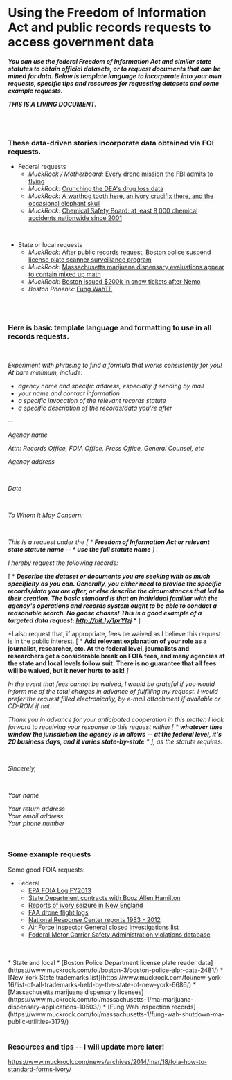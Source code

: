 # Using the Freedom of Information Act and public records requests to access government data


***You can use the federal Freedom of Information Act and similar state statutes to obtain official datasets, or to request documents that can be mined for data. Below is  template language to incorporate into your own requests, specific tips and resources for requesting datasets and some example requests.***

***THIS IS A LIVING DOCUMENT.***

</br>
</br>


### These data-driven stories incorporate data obtained via FOI requests. 

* Federal requests
	* *MuckRock / Motherboard:* [Every drone mission the FBI admits to flying](http://motherboard.vice.com/read/every-drone-mission-the-fbi-admits-to-flying) 
	* *MuckRock:* [Crunching the DEA's drug loss data](https://www.muckrock.com/news/archives/2013/dec/19/crunching-deas-controlled-substance-loss-data/)
	* *MuckRock:* [A warthog tooth here, an ivory crucifix there, and the occasional elephant skull](https://www.muckrock.com/news/archives/2014/mar/18/ivory-reports-new-england/)
	* *MuckRock:* [Chemical Safety Board: at least 8,000 chemical accidents nationwide since 2001](https://www.muckrock.com/news/archives/2013/jun/18/chemical-safety-board-least-8000-chemical-accident/)

</br>

* State or local requests
	* *MuckRock:* [After public records request, Boston police suspend license plate scanner surveillance program](https://www.muckrock.com/news/archives/2013/dec/15/boston-police-close-alpr-program/)
	* *MuckRock:* [Massachusetts marijuana dispensary evaluations appear to contain mixed up math](https://www.muckrock.com/news/archives/2014/feb/25/mass-dispensary-applications-bookkeeping-errors/)
	* *MuckRock:* [Boston issued $200k in snow tickets after Nemo](https://www.muckrock.com/news/archives/2013/mar/06/boston-issued-200k-snow-fines-after-nemo/)
	* *Boston Phoenix:* [Fung WahTF](http://thephoenix.com/boston/news/153301-fung-wahtf/)

</br>
</br>

### Here is basic template language and formatting to use in all records requests. 

</br>

*Experiment with phrasing to find a formula that works consistently for you! At bare minimum, include:*

* *agency name and specific address, especially if sending by mail*
* *your name and contact information*
* *a specific invocation of the relevant records statute*
* *a specific description of the records/data you're after*

--

*Agency name*

*Attn: Records Office, FOIA Office, Press Office, General Counsel, etc*

*Agency address*

<br>

*Date*

<br>

*To Whom It May Concern:* 


<br>

*This is a request under the [ \* **Freedom of Information Act or relevant state statute name -- \* use the full statute name** ] .* 
</br>

*I hereby request the following records:*

[ * ***Describe the dataset or documents you are seeking with as much specificity as you can. Generally, you either need to provide the specific records/data you are after, or else describe the circumstances that led to their creation. The basic standard is that an individual familiar with the agency's operations and records system ought to be able to conduct a reasonable search. No goose chases! This is a good example of a targeted data request: http://bit.ly/1prYlzj*** * ] 


*I also request that, if appropriate, fees be waived as I believe this request is in the public interest. [ * **Add relevant explanation of your role as a journalist, researcher, etc. At the federal level, journalists and researchers get a considerable break on FOIA fees, and many agencies at the state and local levels follow suit. There is no guarantee that all fees will be waived, but it never hurts to ask!** *]* 


*In the event that fees cannot be waived, I would be grateful if you would inform me of the total charges in advance of fulfilling my request. I would prefer the request filled electronically, by e-mail attachment if available or CD-ROM if not.*


*Thank you in advance for your anticipated cooperation in this matter. I look forward to receiving your response to this request within [ \* **whatever time window the jurisdiction the agency is in allows -- at the federal level, it's 20 business days, and it varies state-by-state** \* ], as the statute requires.*

<br>

*Sincerely,*

<br>

*Your name*

*Your return address*</br>
*Your email address*</br>
*Your phone number*</br>

<br>

### Some example requests 


Some good FOIA requests: 


* Federal 
	* [EPA FOIA Log FY2013](https://www.muckrock.com/foi/united-states-of-america-10/fy2013-foia-log-environmental-protection-agency-8461/)
	* [State Department contracts with Booz Allen Hamilton](https://www.muckrock.com/foi/united-states-of-america-10/booz-allen-hamilton-contracts-3365/) 
	* [Reports of ivory seizure in New England](https://www.muckrock.com/foi/united-states-of-america-10/reports-of-ivory-seizure-in-new-england-10357/)
	* [FAA drone flight logs](https://www.muckrock.com/foi/united-states-of-america-10/faa-drone-flight-logs-2460/)
	* [National Response Center reports 1983 - 2012](https://www.muckrock.com/foi/united-states-of-america-10/nrc-datasets-1983-2012-6057/)
	* [Air Force Inspector General closed investigations list](https://www.muckrock.com/foi/united-states-of-america-10/air-force-ig-investigations-list-8981/)
	* [Federal Motor Carrier Safety Administration violations database](https://www.muckrock.com/foi/united-states-of-america-10/fmcsa-violations-database-3790/)
<br>
<br>
* State and local 
	* [Boston Police Department license plate reader data](https://www.muckrock.com/foi/boston-3/boston-police-alpr-data-2481/)
	* [New York State trademarks list](https://www.muckrock.com/foi/new-york-16/list-of-all-trademarks-held-by-the-state-of-new-york-6686/)
	* [Massachusetts marijuana dispensary licenses](https://www.muckrock.com/foi/massachusetts-1/ma-marijuana-dispensary-applications-10503/)
	* [Fung Wah inspection records](https://www.muckrock.com/foi/massachusetts-1/fung-wah-shutdown-ma-public-utilities-3179/)

<br>
<br>

### Resources and tips -- I will update more later!

<https://www.muckrock.com/news/archives/2014/mar/18/foia-how-to-standard-forms-ivory/>